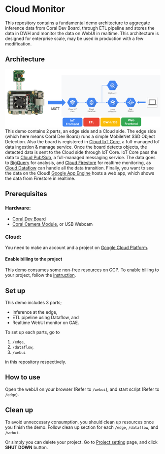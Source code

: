 # Cloud Monitor
This repository contains a fundamental demo architecture to aggregate inference data from Coral Dev Board, through ETL pipeline and stores the data in DWH and monitor the data on WebUI in realtime. This architecture is designed for enterprise scale, may be used in production with a few modification.

## Architecture
![Architecture](./architecture.png)
This demo contains 2 parts, an edge side and a Cloud side.
The edge side (which here means Coral Dev Board) runs a simple
 MobileNet SSD Object Detection. Also the board is registered in
[Cloud IoT Core](https://cloud.google.com/iot-core/), a full-managed
IoT data ingestion & manage service. Once the board detects objects,
the detected data is sent to the Cloud side through IoT Core.
IoT Core pass the data to [Cloud Pub/Sub](https://cloud.google.com/pubsub/),
a full-managed messaging service. The data goes to [BigQuery](https://cloud.google.com/bigquery) for analysis,
and [Cloud Firestore](https://cloud.google.com/firestore/) for realtime monitoring,
as [Cloud Dataflow](https://cloud.google.com/dataflow/) can handle all the data transition.
Finally, you want to see the data on the Cloud! [Google App Engine](https://cloud.google.com/appengine/) hosts a web app, which shows the data from Firestore in realtime.

## Prerequisites

### Hardware:
- [Coral Dev Board](https://coral.withgoogle.com/products/dev-board)
- [Coral Camera Module](https://coral.withgoogle.com/products/camera), or USB Webcam

### Cloud:
You need to make an account and a project on [Google Cloud Platform](https://cloud.google.com/).

#### Enable billing to the project
This demo consumes some non-free resources on GCP. To enable billing to your project, follow the [instruction](https://cloud.google.com/billing/docs/how-to/modify-project#enable_billing_for_a_project).

## Set up
This demo includes 3 parts;
- Inference at the edge,
- ETL pipeline using Dataflow, and
- Realtime WebUI monitor on GAE.  

To set up each parts, go to
1. `/edge`,
2. `/dataflow`,
3. `/webui`

in this repository respectively.

## How to use
Open the webUI on your browser (Refer to `/webui`), and start script (Refer to `/edge`).

## Clean up
To avoid unneccesary consumption, you should clean up resources once you finish the demo.
Follow clean up section for each `/edge`, `/dataflow`, and `/webui`.

Or simply you can delete your project.
Go to [Project setting](https://console.cloud.google.com/iam-admin/settings/project) page, and click **SHUT DOWN** button.

